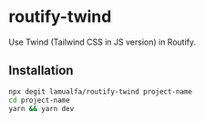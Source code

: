 # routify-twind

Use Twind (Tailwind CSS in JS version) in Routify.

## Installation

```bash
npx degit lamualfa/routify-twind project-name
cd project-name
yarn && yarn dev
```